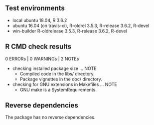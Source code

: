 ## Test environments

* local ubuntu 18.04, R 3.6.2
* ubuntu 16.04 (on travis-ci), R-oldrel 3.5.3, R-release 3.6.2, R-devel
* win-builder R-oldrelease 3.5.3, R-release 3.6.2, R-devel

## R CMD check results

0 ERRORs | 0 WARNINGs | 2 NOTEs

* checking installed package size ... NOTE
    * Compiled code in the libs/ directory.
    * Package vignettes in the doc/ directory.
* checking for GNU extensions in Makefiles ... NOTE
    * GNU make is a SystemRequirements.

## Reverse dependencies

The package has no reverse dependencies.
